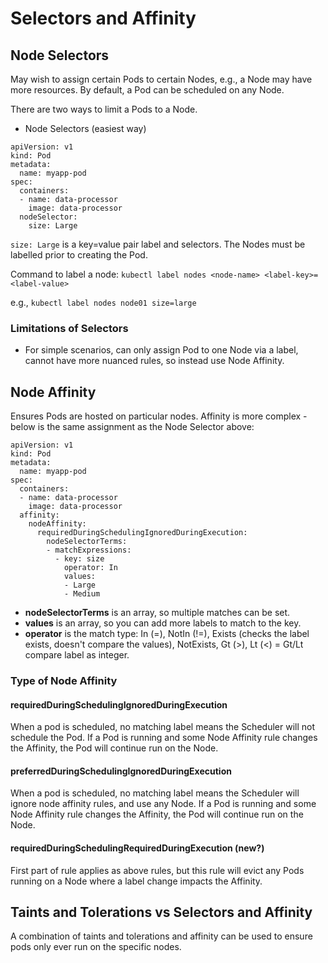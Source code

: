 # Selectors and Affinity

## Node Selectors

May wish to assign certain Pods to certain Nodes, e.g., a Node may have more resources.
By default, a Pod can be scheduled on any Node.

There are two ways to limit a Pods to a Node.
- Node Selectors (easiest way)

```
apiVersion: v1
kind: Pod
metadata:
  name: myapp-pod
spec:
  containers:
  - name: data-processor
    image: data-processor
  nodeSelector:
    size: Large
```

`size: Large` is a key=value pair label and selectors.
The Nodes must be labelled prior to creating the Pod.

Command to label a node:
`kubectl label nodes <node-name> <label-key>=<label-value>`

e.g.,
`kubectl label nodes node01 size=large`

### Limitations of Selectors
- For simple scenarios, can only assign Pod to one Node via a label, cannot have more nuanced rules, so instead use Node Affinity.

## Node Affinity
Ensures Pods are hosted on particular nodes.
Affinity is more complex - below is the same assignment as the Node Selector above:

```
apiVersion: v1
kind: Pod
metadata:
  name: myapp-pod
spec:
  containers:
  - name: data-processor
    image: data-processor
  affinity:
    nodeAffinity:
      requiredDuringSchedulingIgnoredDuringExecution:
        nodeSelectorTerms:
        - matchExpressions:
          - key: size
            operator: In
            values:
            - Large
            - Medium
```

- **nodeSelectorTerms** is an array, so multiple matches can be set.
- **values** is an array, so you can add more labels to match to the key.
- **operator** is the match type: In (=), NotIn (!=), Exists (checks the label exists, doesn't compare the values), NotExists, Gt (>), Lt (<) = Gt/Lt compare label as integer.

### Type of Node Affinity 

#### requiredDuringSchedulingIgnoredDuringExecution

When a pod is scheduled, no matching label means the Scheduler will not schedule the Pod. If a Pod is running and some Node Affinity rule changes the Affinity, the Pod will continue run on the Node.

#### preferredDuringSchedulingIgnoredDuringExecution
When a pod is scheduled, no matching label means the Scheduler will ignore node affinity rules, and use any Node. If a Pod is running and some Node Affinity rule changes the Affinity, the Pod will continue run on the Node.

#### requiredDuringSchedulingRequiredDuringExecution (new?)
First part of rule applies as above rules, but this rule will evict any Pods running on a Node where a label change impacts the Affinity.

## Taints and Tolerations vs Selectors and Affinity
A combination of taints and tolerations and affinity can be used to ensure pods only ever run on the specific nodes.

